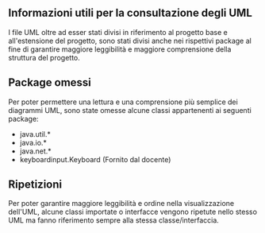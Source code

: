 ## Informazioni utili per la consultazione degli UML

I file UML oltre ad esser stati divisi in riferimento al progetto base e all'estensione del progetto, sono stati divisi anche nei rispettivi package al fine di garantire maggiore leggibilità e maggiore comprensione della struttura del progetto.



## Package omessi
Per poter permettere una lettura e una comprensione più semplice dei diagrammi UML, sono state omesse alcune classi appartenenti ai seguenti package:

- java.util.*
- java.io.*
- java.net.*
- keyboardinput.Keyboard (Fornito dal docente)

## Ripetizioni
Per poter garantire maggiore leggibilità e ordine nella visualizzazione dell'UML, alcune classi importate o interfacce vengono ripetute nello stesso UML ma fanno riferimento sempre alla stessa classe/interfaccia.
